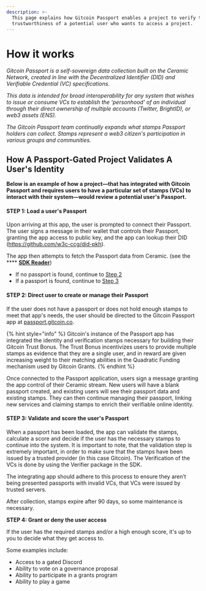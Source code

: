 ```yaml
---
description: >-
  This page explains how Gitcoin Passport enables a project to verify the
  trustworthiness of a potential user who wants to access a project.
---
```


# How it works

_Gitcoin Passport is a self-sovereign data collection built on the Ceramic Network, created in line with the Decentralized Identifier (DID) and Verifiable Credential (VC) specifications_.&#x20;

_This data is intended for broad interoperability for any system that wishes to issue or consume VCs to establish the ‘personhood’ of an individual through their direct ownership of multiple accounts (Twitter, BrightID), or web3 assets (ENS)._

_The Gitcoin Passport team continually expands what stamps Passport holders can collect. Stamps represent a web3 citizen's participation in various groups and communities._

## How A Passport-Gated Project Validates A User's Identity

**Below is an example of how a project—that has integrated with Gitcoin Passport and requires users to have a particular set of stamps (VCs) to interact with their system—would review a potential user's Passport.**

#### STEP 1: Load a user's Passport&#x20;

Upon arriving at this app, the user is prompted to connect their Passport. The user signs a message in their wallet that controls their Passport, granting the app access to public key, and the app can lookup their DID (https://github.com/w3c-ccg/did-pkh).&#x20;

The app then attempts to fetch the Passport data from Ceramic. (see the **** [**SDK Reader**](../gitcoin-passport-sdk/passport-sdk/getting-started.md#reader))

* If no passport is found, continue to [Step 2](passport-lifecycle.md#step-2-direct-user-to-create-or-manage-their-passport)
* If a passport is found, continue to [Step 3](passport-lifecycle.md#step-3-score-the-users-passport)

#### STEP 2: Direct user to create or manage their Passport

If the user does not have a passport or does not hold enough stamps to meet that app's needs, the user should be directed to the Gitcoin Passport app at [passport.gitcoin.co](https://passport.gitcoin.co/).

{% hint style="info" %}
Gitcoin's instance of the Passport app has integrated the identity and verification stamps necessary for building their Gitcoin Trust Bonus. The Trust Bonus incentivizes users to provide multiple stamps as evidence that they are a single user, and in reward are given increasing weight to their matching abilities in the Quadratic Funding mechanism used by Gitcoin Grants.
{% endhint %}

Once connected to the Passport application, users sign a message granting the app control of their Ceramic stream. New users will have a blank passport created, and existing users will see their passport data and existing stamps. They can then continue managing their passport, linking new services and claiming stamps to enrich their verifiable online identity.

#### STEP 3: Validate and score the user's Passport

When a passport has been loaded, the app can validate the stamps, calculate a score and decide if the user has the necessary stamps to continue into the system. It is important to note, that the validation step is extremely important, in order to make sure that the stamps have been issued by a trusted provider (in this case Gitcoin). The Verification of the VCs is done by using the Verifier package in the SDK.

The integrating app should adhere to this process to ensure they aren’t being presented passports with invalid VCs, that VCs were issued by trusted servers.

After collection, stamps expire after 90 days, so some maintenance is necessary.&#x20;

**STEP 4: Grant or deny the user access**

If the user has the required stamps and/or a high enough score, it's up to you to decide what they get access to.

Some examples include:&#x20;

* Access to a gated Discord
* Ability to vote on a governance proposal
* Ability to participate in a grants program
* Ability to play a game
